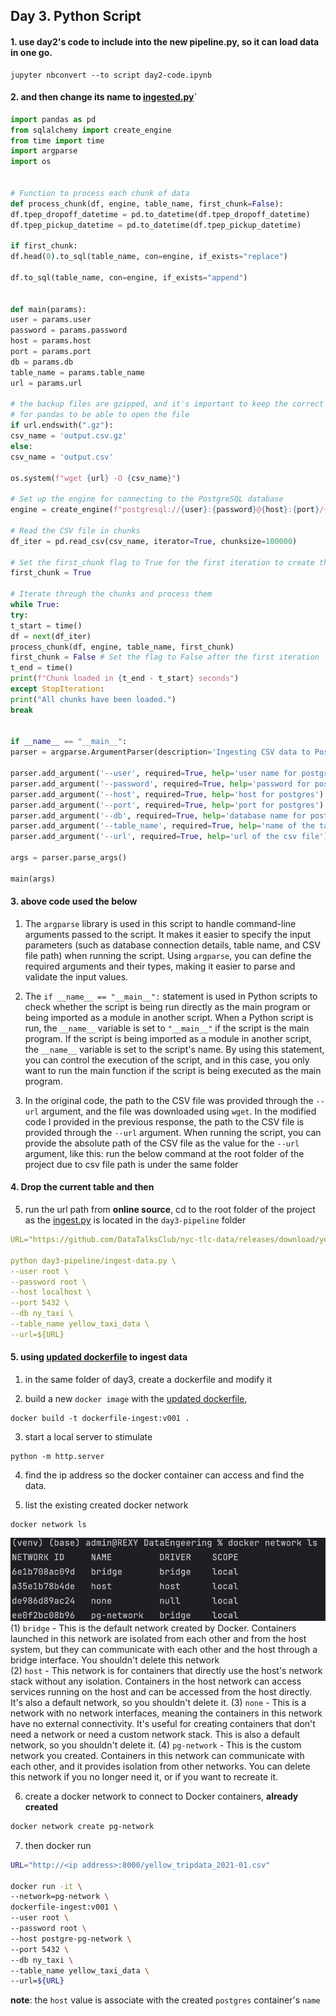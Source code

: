 ## Day 3. Python Script 
#### 1. use day2's code to include into the new pipeline.py, so it can load data in one go.
```terminal
jupyter nbconvert --to script day2-code.ipynb 
```

#### 2. and then change its name to [ingested.py](ingest-data.py)`
```python
import pandas as pd  
from sqlalchemy import create_engine  
from time import time  
import argparse  
import os  
  
  
# Function to process each chunk of data  
def process_chunk(df, engine, table_name, first_chunk=False):  
df.tpep_dropoff_datetime = pd.to_datetime(df.tpep_dropoff_datetime)  
df.tpep_pickup_datetime = pd.to_datetime(df.tpep_pickup_datetime)  
  
if first_chunk:  
df.head(0).to_sql(table_name, con=engine, if_exists="replace")  
  
df.to_sql(table_name, con=engine, if_exists="append")  
  
  
def main(params):  
user = params.user  
password = params.password  
host = params.host  
port = params.port  
db = params.db  
table_name = params.table_name  
url = params.url  
  
# the backup files are gzipped, and it's important to keep the correct extension  
# for pandas to be able to open the file  
if url.endswith(".gz"):  
csv_name = 'output.csv.gz'  
else:  
csv_name = 'output.csv'  
  
os.system(f"wget {url} -O {csv_name}")  
  
# Set up the engine for connecting to the PostgreSQL database  
engine = create_engine(f"postgresql://{user}:{password}@{host}:{port}/{db}")  
  
# Read the CSV file in chunks  
df_iter = pd.read_csv(csv_name, iterator=True, chunksize=100000)  
  
# Set the first_chunk flag to True for the first iteration to create the table and names of the columns  
first_chunk = True  
  
# Iterate through the chunks and process them  
while True:  
try:  
t_start = time()  
df = next(df_iter)  
process_chunk(df, engine, table_name, first_chunk)  
first_chunk = False # Set the flag to False after the first iteration  
t_end = time()  
print(f"Chunk loaded in {t_end - t_start} seconds")  
except StopIteration:  
print("All chunks have been loaded.")  
break  
  
  
if __name__ == "__main__":  
parser = argparse.ArgumentParser(description='Ingesting CSV data to Postgres')  
  
parser.add_argument('--user', required=True, help='user name for postgres')  
parser.add_argument('--password', required=True, help='password for postgres')  
parser.add_argument('--host', required=True, help='host for postgres')  
parser.add_argument('--port', required=True, help='port for postgres')  
parser.add_argument('--db', required=True, help='database name for postgres')  
parser.add_argument('--table_name', required=True, help='name of the table where we will write the results to')  
parser.add_argument('--url', required=True, help='url of the csv file')  
  
args = parser.parse_args()  
  
main(args)
```


#### 3. above code used the below
1.  The `argparse` library is used in this script to handle command-line arguments passed to the script. It makes it easier to specify the input parameters (such as database connection details, table name, and CSV file path) when running the script. Using `argparse`, you can define the required arguments and their types, making it easier to parse and validate the input values.

2.  The `if __name__ == "__main__":` statement is used in Python scripts to check whether the script is being run directly as the main program or being imported as a module in another script. When a Python script is run, the `__name__` variable is set to `"__main__"` if the script is the main program. If the script is being imported as a module in another script, the `__name__` variable is set to the script's name. By using this statement, you can control the execution of the script, and in this case, you only want to run the main function if the script is being executed as the main program.

3.  In the original code, the path to the CSV file was provided through the `--url` argument, and the file was downloaded using `wget`. In the modified code I provided in the previous response, the path to the CSV file is provided through the `--url` argument. When running the script, you can provide the absolute path of the CSV file as the value for the `--url` argument, like this: run the below command at the root folder of the project due to csv file path is under the same folder

#### 4. Drop the current table and then

5.  run the url path from **online source**, cd to the root folder of the project as the [ingest.py](ingest-data.py) is located in the `day3-pipeline` folder
```yaml
URL="https://github.com/DataTalksClub/nyc-tlc-data/releases/download/yellow/yellow_tripdata_2021-01.csv.gz"

python day3-pipeline/ingest-data.py \
--user root \
--password root \
--host localhost \
--port 5432 \
--db ny_taxi \
--table_name yellow_taxi_data \
--url=${URL}
```

#### 5. using [updated dockerfile](dockerfile) to ingest data
1. in the same folder of day3, create a dockerfile and modify it

2. build a new `docker image` with the [updated dockerfile](dockerfile),
```
docker build -t dockerfile-ingest:v001 .
```

3. start a local server to stimulate 
```
python -m http.server   
```

4. find the ip address so the docker container can access and find the data.

5. list the existing created docker network
```
docker network ls
```

![](../Pictures/Pasted%20image%2020230501143200.png)
(1)  `bridge` - This is the default network created by Docker. Containers launched in this network are isolated from each other and from the host system, but they can communicate with each other and the host through a bridge interface. You shouldn't delete this network  
(2) `host` - This network is for containers that directly use the host's network stack without any isolation. Containers in the host network can access services running on the host and can be accessed from the host directly. It's also a default network, so you shouldn't delete it.
(3) `none` - This is a network with no network interfaces, meaning the containers in this network have no external connectivity. It's useful for creating containers that don't need a network or need a custom network stack. This is also a default network, so you shouldn't delete it.
(4) `pg-network` - This is the custom network you created. Containers in this network can communicate with each other, and it provides isolation from other networks. You can delete this network if you no longer need it, or if you want to recreate it.

6. create a docker network to connect to Docker containers, **already created**
```bash
docker network create pg-network
```

7. then docker run
```bash
URL="http://<ip address>:8000/yellow_tripdata_2021-01.csv"

docker run -it \
--network=pg-network \
dockerfile-ingest:v001 \
--user root \
--password root \
--host postgre-pg-network \
--port 5432 \
--db ny_taxi \
--table_name yellow_taxi_data \
--url=${URL}
```
**note**: the `host` value is associate with the created `postgres` container's `name`